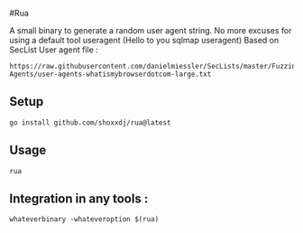 #Rua

A small binary to generate a random user agent string.
No more excuses for using a default tool useragent (Hello to you sqlmap useragent)
Based on SecList User agent file :

```
https://raw.githubusercontent.com/danielmiessler/SecLists/master/Fuzzing/User-Agents/user-agents-whatismybrowserdotcom-large.txt
```

## Setup

```
go install github.com/shoxxdj/rua@latest
```

## Usage

```
rua
```

## Integration in any tools :

```
whateverbinary -whateveroption $(rua)
```
